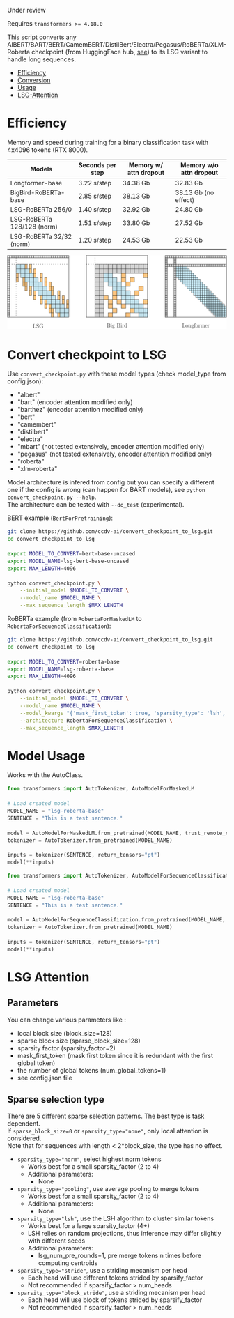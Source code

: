 
Under review

Requires `transformers >= 4.18.0`

This script converts any AlBERT/BART/BERT/CamemBERT/DistilBert/Electra/Pegasus/RoBERTa/XLM-Roberta checkpoint (from HuggingFace hub, [see](https://huggingface.co/ccdv)) to its LSG variant to handle long sequences.

* [Efficiency](#efficiency)
* [Conversion](#convert-checkpoint-to-lsg)
* [Usage](#model-usage)
* [LSG-Attention](#lsg-attention)

# Efficiency
Memory and speed during training for a binary classification task with 4x4096 tokens (RTX 8000).

| Models                     | Seconds per step | Memory w/ attn dropout  | Memory w/o attn dropout |
|----------------------------|------------------|-------------------------|-------------------------|
| Longformer-base            | 3.22 s/step      | 34.38 Gb                | 32.83 Gb                |
| BigBird-RoBERTa-base       | 2.85 s/step      | 38.13 Gb                | 38.13 Gb (no effect)    |
| LSG-RoBERTa 256/0          | 1.40 s/step      | 32.92 Gb                | 24.80 Gb                |
| LSG-RoBERTa 128/128 (norm) | 1.51 s/step      | 33.80 Gb                | 27.52 Gb                |
| LSG-RoBERTa 32/32 (norm)   | 1.20 s/step      | 24.53 Gb                | 22.53 Gb                |

![attn](img/attn.png)



# Convert checkpoint to LSG 

Use `convert_checkpoint.py` with these model types (check model_type from config.json): 
* "albert"
* "bart" (encoder attention modified only)
* "barthez" (encoder attention modified only)
* "bert"
* "camembert"
* "distilbert"
* "electra"
* "mbart" (not tested extensively, encoder attention modified only)
* "pegasus" (not tested extensively, encoder attention modified only)
* "roberta"
* "xlm-roberta"

Model architecture is infered from config but you can specify a different one if the config is wrong (can happen for BART models), see  `python convert_checkpoint.py --help`. \
The architecture can be tested with `--do_test` (experimental).


BERT example (`BertForPretraining`):

```bash
git clone https://github.com/ccdv-ai/convert_checkpoint_to_lsg.git
cd convert_checkpoint_to_lsg

export MODEL_TO_CONVERT=bert-base-uncased
export MODEL_NAME=lsg-bert-base-uncased
export MAX_LENGTH=4096

python convert_checkpoint.py \
    --initial_model $MODEL_TO_CONVERT \
    --model_name $MODEL_NAME \
    --max_sequence_length $MAX_LENGTH
```

RoBERTa example (from `RobertaForMaskedLM` to `RobertaForSequenceClassification`):
```bash
git clone https://github.com/ccdv-ai/convert_checkpoint_to_lsg.git
cd convert_checkpoint_to_lsg

export MODEL_TO_CONVERT=roberta-base
export MODEL_NAME=lsg-roberta-base
export MAX_LENGTH=4096

python convert_checkpoint.py \
    --initial_model $MODEL_TO_CONVERT \
    --model_name $MODEL_NAME \
    --model_kwargs "{'mask_first_token': true, 'sparsity_type': 'lsh', 'block_size': 32}" \
    --architecture RobertaForSequenceClassification \
    --max_sequence_length $MAX_LENGTH
```

# Model Usage

Works with the AutoClass.

```python
from transformers import AutoTokenizer, AutoModelForMaskedLM

# Load created model
MODEL_NAME = "lsg-roberta-base"
SENTENCE = "This is a test sentence."

model = AutoModelForMaskedLM.from_pretrained(MODEL_NAME, trust_remote_code=True)
tokenizer = AutoTokenizer.from_pretrained(MODEL_NAME)

inputs = tokenizer(SENTENCE, return_tensors="pt")
model(**inputs)
```

```python
from transformers import AutoTokenizer, AutoModelForSequenceClassification

# Load created model
MODEL_NAME = "lsg-roberta-base"
SENTENCE = "This is a test sentence."

model = AutoModelForSequenceClassification.from_pretrained(MODEL_NAME, trust_remote_code=True)
tokenizer = AutoTokenizer.from_pretrained(MODEL_NAME)

inputs = tokenizer(SENTENCE, return_tensors="pt")
model(**inputs)
```

# LSG Attention

## Parameters
You can change various parameters like : 
* local block size (block_size=128)
* sparse block size (sparse_block_size=128)
* sparsity factor (sparsity_factor=2)
* mask_first_token (mask first token since it is redundant with the first global token)
* the number of global tokens (num_global_tokens=1)
* see config.json file

## Sparse selection type
There are 5 different sparse selection patterns. The best type is task dependent. \
If `sparse_block_size=0` or `sparsity_type="none"`, only local attention is considered. \
Note that for sequences with length < 2*block_size, the type has no effect.
* `sparsity_type="norm"`, select highest norm tokens
    * Works best for a small sparsity_factor (2 to 4)
    * Additional parameters:
        * None
* `sparsity_type="pooling"`, use average pooling to merge tokens
    * Works best for a small sparsity_factor (2 to 4)
    * Additional parameters:
        * None
* `sparsity_type="lsh"`, use the LSH algorithm to cluster similar tokens
    * Works best for a large sparsity_factor (4+)
    * LSH relies on random projections, thus inference may differ slightly with different seeds
    * Additional parameters:
        * lsg_num_pre_rounds=1, pre merge tokens n times before computing centroids
* `sparsity_type="stride"`, use a striding mecanism per head
    * Each head will use different tokens strided by sparsify_factor
    * Not recommended if sparsify_factor > num_heads
* `sparsity_type="block_stride"`, use a striding mecanism per head
    * Each head will use block of tokens strided by sparsify_factor
    * Not recommended if sparsify_factor > num_heads